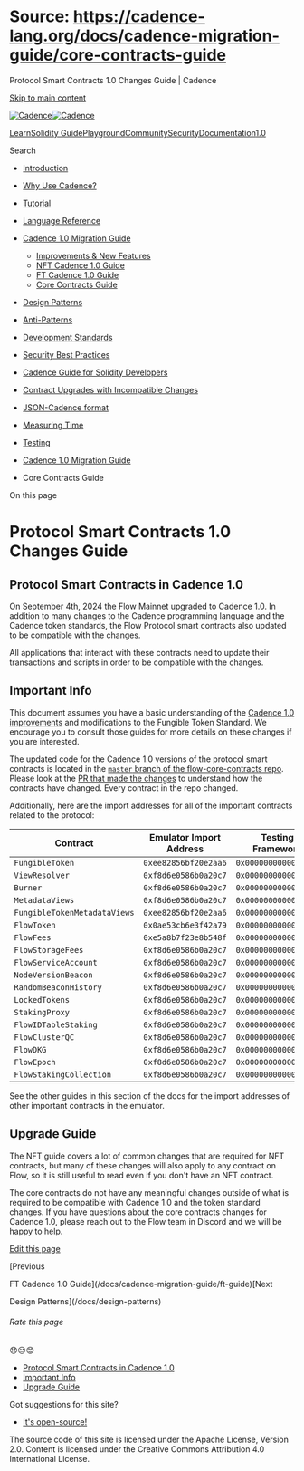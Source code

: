 # Source: https://cadence-lang.org/docs/cadence-migration-guide/core-contracts-guide

Protocol Smart Contracts 1.0 Changes Guide | Cadence



[Skip to main content](#__docusaurus_skipToContent_fallback)

[![Cadence](/img/logo.svg)![Cadence](/img/logo.svg)](/)

[Learn](/learn)[Solidity Guide](/docs/solidity-to-cadence)[Playground](https://play.flow.com/)[Community](/community)[Security](https://flow.com/flow-responsible-disclosure/)[Documentation](/docs/)[1.0](/docs/)

Search

* [Introduction](/docs/)
* [Why Use Cadence?](/docs/why)
* [Tutorial](/docs/tutorial/first-steps)
* [Language Reference](/docs/language/)
* [Cadence 1.0 Migration Guide](/docs/cadence-migration-guide/)

  + [Improvements & New Features](/docs/cadence-migration-guide/improvements)
  + [NFT Cadence 1.0 Guide](/docs/cadence-migration-guide/nft-guide)
  + [FT Cadence 1.0 Guide](/docs/cadence-migration-guide/ft-guide)
  + [Core Contracts Guide](/docs/cadence-migration-guide/core-contracts-guide)
* [Design Patterns](/docs/design-patterns)
* [Anti-Patterns](/docs/anti-patterns)
* [Development Standards](/docs/project-development-tips)
* [Security Best Practices](/docs/security-best-practices)
* [Cadence Guide for Solidity Developers](/docs/solidity-to-cadence)
* [Contract Upgrades with Incompatible Changes](/docs/contract-upgrades)
* [JSON-Cadence format](/docs/json-cadence-spec)
* [Measuring Time](/docs/measuring-time)
* [Testing](/docs/testing-framework)

* [Cadence 1.0 Migration Guide](/docs/cadence-migration-guide/)
* Core Contracts Guide

On this page

# Protocol Smart Contracts 1.0 Changes Guide

## Protocol Smart Contracts in Cadence 1.0[​](#protocol-smart-contracts-in-cadence-10 "Direct link to Protocol Smart Contracts in Cadence 1.0")

On September 4th, 2024 the Flow Mainnet upgraded to Cadence 1.0.
In addition to many changes to the Cadence programming language and
the Cadence token standards, the Flow Protocol smart contracts
also updated to be compatible with the changes.

All applications that interact with these contracts need to update their transactions and scripts
in order to be compatible with the changes.

## Important Info[​](#important-info "Direct link to Important Info")

This document assumes you have a basic understanding of the
[Cadence 1.0 improvements](/docs/cadence-migration-guide/improvements) and modifications to the Fungible Token Standard.
We encourage you to consult those guides for more details on these changes if you are interested.

The updated code for the Cadence 1.0 versions of the protocol smart contracts is located in the
[`master` branch of the flow-core-contracts repo](https://github.com/onflow/flow-core-contracts).
Please look at the [PR that made the changes](https://github.com/onflow/flow-core-contracts/pull/319)
to understand how the contracts have changed. Every contract in the repo changed.

Additionally, here are the import addresses
for all of the important contracts related to the protocol:

| Contract | Emulator Import Address | Testing Framework |
| --- | --- | --- |
| `FungibleToken` | `0xee82856bf20e2aa6` | `0x0000000000000002` |
| `ViewResolver` | `0xf8d6e0586b0a20c7` | `0x0000000000000001` |
| `Burner` | `0xf8d6e0586b0a20c7` | `0x0000000000000001` |
| `MetadataViews` | `0xf8d6e0586b0a20c7` | `0x0000000000000001` |
| `FungibleTokenMetadataViews` | `0xee82856bf20e2aa6` | `0x0000000000000002` |
| `FlowToken` | `0x0ae53cb6e3f42a79` | `0x0000000000000003` |
| `FlowFees` | `0xe5a8b7f23e8b548f` | `0x0000000000000004` |
| `FlowStorageFees` | `0xf8d6e0586b0a20c7` | `0x0000000000000001` |
| `FlowServiceAccount` | `0xf8d6e0586b0a20c7` | `0x0000000000000001` |
| `NodeVersionBeacon` | `0xf8d6e0586b0a20c7` | `0x0000000000000001` |
| `RandomBeaconHistory` | `0xf8d6e0586b0a20c7` | `0x0000000000000001` |
| `LockedTokens` | `0xf8d6e0586b0a20c7` | `0x0000000000000001` |
| `StakingProxy` | `0xf8d6e0586b0a20c7` | `0x0000000000000001` |
| `FlowIDTableStaking` | `0xf8d6e0586b0a20c7` | `0x0000000000000001` |
| `FlowClusterQC` | `0xf8d6e0586b0a20c7` | `0x0000000000000001` |
| `FlowDKG` | `0xf8d6e0586b0a20c7` | `0x0000000000000001` |
| `FlowEpoch` | `0xf8d6e0586b0a20c7` | `0x0000000000000001` |
| `FlowStakingCollection` | `0xf8d6e0586b0a20c7` | `0x0000000000000001` |

See the other guides in this section of the docs for the import
addresses of other important contracts in the emulator.

## Upgrade Guide[​](#upgrade-guide "Direct link to Upgrade Guide")

The NFT guide covers a lot of common changes that are required for NFT contracts,
but many of these changes will also apply to any contract on Flow, so it is still
useful to read even if you don't have an NFT contract.

The core contracts do not have any meaningful changes outside of what is required
to be compatible with Cadence 1.0 and the token standard changes.
If you have questions about the core contracts changes for Cadence 1.0,
please reach out to the Flow team in Discord and we will be happy to help.

[Edit this page](https://github.com/onflow/cadence-lang.org/tree/main/docs/cadence-migration-guide/core-contracts-guide.mdx)

[Previous

FT Cadence 1.0 Guide](/docs/cadence-migration-guide/ft-guide)[Next

Design Patterns](/docs/design-patterns)

###### Rate this page

😞😐😊

* [Protocol Smart Contracts in Cadence 1.0](#protocol-smart-contracts-in-cadence-10)
* [Important Info](#important-info)
* [Upgrade Guide](#upgrade-guide)

Got suggestions for this site?

* [It's open-source!](https://github.com/onflow/cadence-lang.org)

The source code of this site is licensed under the Apache License, Version 2.0.
Content is licensed under the Creative Commons Attribution 4.0 International License.